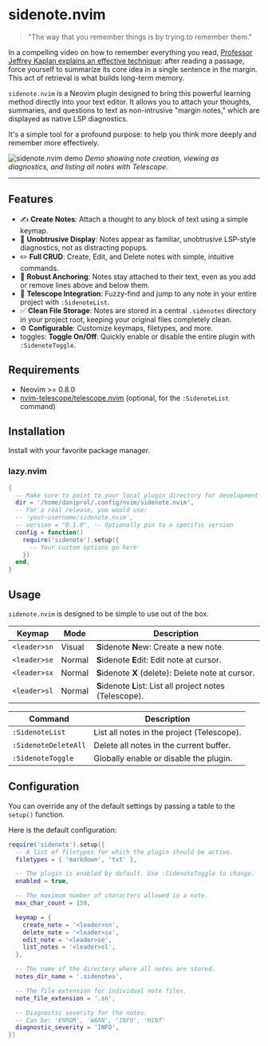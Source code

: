 # sidenote.nvim

> "The way that you remember things is by trying to remember them."

In a compelling video on how to remember everything you read, [Professor Jeffrey Kaplan explains an effective technique](https://www.youtube.com/watch?v=uiNB-6SuqVA): after reading a passage, force yourself to summarize its core idea in a single sentence in the margin. This act of retrieval is what builds long-term memory.

`sidenote.nvim` is a Neovim plugin designed to bring this powerful learning method directly into your text editor. It allows you to attach your thoughts, summaries, and questions to text as non-intrusive "margin notes," which are displayed as native LSP diagnostics.

It's a simple tool for a profound purpose: to help you think more deeply and remember more effectively.

![sidenote.nvim demo](https://user-images.githubusercontent.com/2336198/263520003-735133b8-5f31-4a23-935a-5459a559ac2d.gif)
*Demo showing note creation, viewing as diagnostics, and listing all notes with Telescope.*

---

## Features

-   ✍️ **Create Notes**: Attach a thought to any block of text using a simple keymap.
-   👀 **Unobtrusive Display**: Notes appear as familiar, unobtrusive LSP-style diagnostics, not as distracting popups.
-   ✏️ **Full CRUD**: Create, Edit, and Delete notes with simple, intuitive commands.
-   🧠 **Robust Anchoring**: Notes stay attached to their text, even as you add or remove lines above and below them.
-   🔭 **Telescope Integration**: Fuzzy-find and jump to any note in your entire project with `:SidenoteList`.
-   ✅ **Clean File Storage**: Notes are stored in a central `.sidenotes` directory in your project root, keeping your original files completely clean.
-   ⚙️ **Configurable**: Customize keymaps, filetypes, and more.
-    toggles: **Toggle On/Off**: Quickly enable or disable the entire plugin with `:SidenoteToggle`.

## Requirements

-   Neovim >= 0.8.0
-   [nvim-telescope/telescope.nvim](https://github.com/nvim-telescope/telescope.nvim) (optional, for the `:SidenoteList` command)

## Installation

Install with your favorite package manager.

### lazy.nvim

```lua
{
  -- Make sure to point to your local plugin directory for development
  dir = '/home/daniprol/.config/nvim/sidenote.nvim',
  -- For a real release, you would use:
  -- 'your-username/sidenote.nvim',
  -- version = "0.1.0", -- Optionally pin to a specific version
  config = function()
    require('sidenote').setup({
      -- Your custom options go here
    })
  end,
}
```

## Usage

`sidenote.nvim` is designed to be simple to use out of the box.

| Keymap          | Mode   | Description                                |
| --------------- | ------ | ------------------------------------------ |
| `<leader>sn`    | Visual | **S**idenote **N**ew: Create a new note.   |
| `<leader>se`    | Normal | **S**idenote **E**dit: Edit note at cursor.  |
| `<leader>sx`    | Normal | **S**idenote **X** (delete): Delete note at cursor. |
| `<leader>sl`    | Normal | **S**idenote **L**ist: List all project notes (Telescope). |

| Command             | Description                               |
| ------------------- | ----------------------------------------- |
| `:SidenoteList`     | List all notes in the project (Telescope). |
| `:SidenoteDeleteAll`| Delete all notes in the current buffer.   |
| `:SidenoteToggle`   | Globally enable or disable the plugin.    |


## Configuration

You can override any of the default settings by passing a table to the `setup()` function.

Here is the default configuration:

```lua
require('sidenote').setup({
  -- A list of filetypes for which the plugin should be active.
  filetypes = { 'markdown', 'txt' },

  -- The plugin is enabled by default. Use :SidenoteToggle to change.
  enabled = true,

  -- The maximum number of characters allowed in a note.
  max_char_count = 150,

  keymap = {
    create_note = '<leader>sn',
    delete_note = '<leader>sx',
    edit_note = '<leader>se',
    list_notes = '<leader>sl',
  },

  -- The name of the directory where all notes are stored.
  notes_dir_name = '.sidenotes',

  -- The file extension for individual note files.
  note_file_extension = '.sn',

  -- Diagnostic severity for the notes.
  -- Can be: 'ERROR', 'WARN', 'INFO', 'HINT'
  diagnostic_severity = 'INFO',
})
```